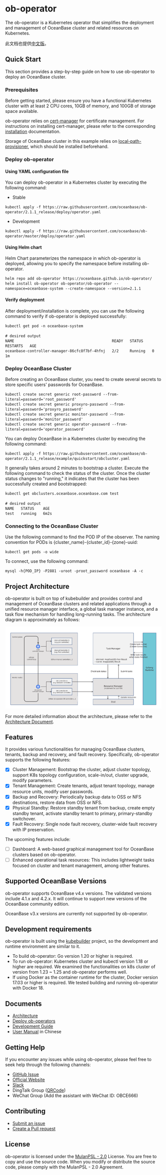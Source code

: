 # ob-operator

The ob-operator is a Kubernetes operator that simplifies the deployment and management of OceanBase cluster and related resources on Kubernetes.

此文档也提供[中文版](./README-CN.md)。

## Quick Start

This section provides a step-by-step guide on how to use ob-operator to deploy an OceanBase cluster.

### Prerequisites

Before getting started, please ensure you have a functional Kubernetes cluster with at least 2 CPU cores, 10GB of memory, and 100GB of storage space available. 

ob-operator relies on [cert-manager](https://cert-manager.io/docs/) for certificate management. For instructions on installing cert-manager, please refer to the corresponding [installation](https://cert-manager.io/docs/installation/) documentation. 

Storage of OceanBase cluster in this example relies on [local-path-provisioner](https://github.com/rancher/local-path-provisioner), which should be installed beforehand.

### Deploy ob-operator

#### Using YAML configuration file

You can deploy ob-operator in a Kubernetes cluster by executing the following command:

* Stable
```shell
kubectl apply -f https://raw.githubusercontent.com/oceanbase/ob-operator/2.1.1_release/deploy/operator.yaml
```

* Development
```shell
kubectl apply -f https://raw.githubusercontent.com/oceanbase/ob-operator/master/deploy/operator.yaml
```

#### Using Helm chart

Helm Chart parameterizes the namespace in which ob-operator is deployed, allowing you to specify the namespace before installing ob-operator.

```shell
helm repo add ob-operator https://oceanbase.github.io/ob-operator/
helm install ob-operator ob-operator/ob-operator --namespace=oceanbase-system --create-namespace --version=2.1.1
```

#### Verify deployment

After deployment/installation is complete, you can use the following command to verify if ob-operator is deployed successfully:

```shell
kubectl get pod -n oceanbase-system

# desired output 
NAME                                            READY   STATUS    RESTARTS   AGE
oceanbase-controller-manager-86cfc8f7bf-4hfnj   2/2     Running   0          1m
```

### Deploy OceanBase Cluster

Before creating an OceanBase cluster, you need to create several secrets to store specific users' passwords for OceanBase.

```shell
kubectl create secret generic root-password --from-literal=password='root_password'
kubectl create secret generic proxyro-password --from-literal=password='proxyro_password'
kubectl create secret generic monitor-password --from-literal=password='monitor_password'
kubectl create secret generic operator-password --from-literal=password='operator_password'
```

You can deploy OceanBase in a Kubernetes cluster by executing the following command:

```shell
kubectl apply -f https://raw.githubusercontent.com/oceanbase/ob-operator/2.1.1_release/example/quickstart/obcluster.yaml
```

It generally takes around 2 minutes to bootstrap a cluster. Execute the following command to check the status of the cluster. Once the cluster status changes to "running," it indicates that the cluster has been successfully created and bootstrapped:

```shell
kubectl get obclusters.oceanbase.oceanbase.com test

# desired output 
NAME   STATUS    AGE
test   running   6m2s
```

### Connecting to the OceanBase Cluster

Use the following command to find the POD IP of the observer. The naming convention for PODs is {cluster_name}-{cluster_id}-{zone}-uuid:

```shell
kubectl get pods -o wide
```

To connect, use the following command:

```shell
mysql -h{POD_IP} -P2881 -uroot -proot_password oceanbase -A -c
```

## Project Architecture

ob-operator is built on top of kubebuilder and provides control and management of OceanBase clusters and related applications through a unified resource manager interface, a global task manager instance, and a task flow mechanism for handling long-running tasks. The architecture diagram is approximately as follows: 

![ob-operator Architecture](./docs/img/ob-operator-arch.png)

For more detailed information about the architecture, please refer to the [Architecture Document](./docs/en_US/arch.md).


## Features

It provides various functionalities for managing OceanBase clusters, tenants, backup and recovery, and fault recovery. Specifically, ob-operator supports the following features:

- [x] Cluster Management: Bootstrap the cluster, adjust cluster topology, support K8s topology configuration, scale-in/out, cluster upgrade, modify parameters.
- [x] Tenant Management: Create tenants, adjust tenant topology, manage resource units, modify user passwords.
- [x] Backup and Recovery: Periodically backup data to OSS or NFS destinations, restore data from OSS or NFS.
- [x] Physical Standby: Restore standby tenant from backup, create empty standby tenant, activate standby tenant to primary, primary-standby switchover.
- [x] Fault Recovery: Single node fault recovery, cluster-wide fault recovery with IP preservation.

The upcoming features include:

- [ ] Dashboard: A web-based graphical management tool for OceanBase clusters based on ob-operator.
- [ ] Enhanced operational task resources: This includes lightweight tasks focused on cluster and tenant management, among other features.

## Supported OceanBase Versions

ob-operator supports OceanBase v4.x versions. The validated versions include 4.1.x and 4.2.x. It will continue to support new versions of the OceanBase community edition.

OceanBase v3.x versions are currently not supported by ob-operator.

## Development requirements

ob-operator is built using the [kubebuilder](https://book.kubebuilder.io/introduction) project, so the development and runtime environment are similar to it.

* To build ob-operator: Go version 1.20 or higher is required.
* To run ob-operator: Kubernetes cluster and kubectl version 1.18 or higher are required. We examined the functionalities on k8s cluster of version from 1.23 ~ 1.25 and ob-operator performs well.
* If using Docker as the container runtime for the cluster, Docker version 17.03 or higher is required. We tested building and running ob-operator with Docker 18.

## Documents

- [Architecture](docs/en_US/arch.md)
- [Deploy ob-operators](docs/en_US/deploy.md)
- [Development Guide](docs/en_US/development.md)
- [User Manual](https://www.oceanbase.com/docs/community-ob-operator-doc-1000000000408367) in Chinese

## Getting Help

If you encounter any issues while using ob-operator, please feel free to seek help through the following channels:

- [GitHub Issue](https://github.com/oceanbase/ob-operator/issues)
- [Official Website](https://open.oceanbase.com/)
- [Slack](https://oceanbase.slack.com/archives/C053PT371S7)
- DingTalk Group ([QRCode](./docs/img/dingtalk-operator-users.png))
- WeChat Group (Add the assistant with WeChat ID: OBCE666)

## Contributing

- [Submit an issue](https://github.com/oceanbase/ob-operator/issues)
- [Create a Pull request](https://github.com/oceanbase/ob-operator/pulls)

## License

ob-operator is licensed under the [MulanPSL - 2.0](http://license.coscl.org.cn/MulanPSL2) License.
You are free to copy and use the source code. When you modify or distribute the source code, please comply with the MulanPSL - 2.0 Agreement.
